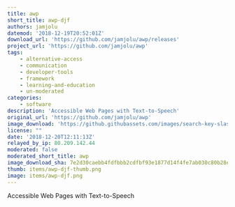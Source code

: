 ```yaml
---
title: awp
short_title: awp-djf
authors: jamjolu
datemod: '2018-12-19T20:52:01Z'
download_url: 'https://github.com/jamjolu/awp/releases'
project_url: 'https://github.com/jamjolu/awp'
tags:
    - alternative-access
    - communication
    - developer-tools
    - framework
    - learning-and-education
    - un-moderated
categories:
    - software
description: 'Accessible Web Pages with Text-to-Speech'
original_url: 'https://github.com/jamjolu/awp'
image_download: 'https://github.githubassets.com/images/search-key-slash.svg'
license: ""
date: '2018-12-20T12:11:13Z'
relayed_by_ip: 80.209.142.44
moderated: false
moderated_short_title: awp
image_download_sha: 7e2d30caebb4fdfbbb2cdfbf93e1877d14f4fe7ab030c80b28e4973604a4c16e
thumb: items/awp-djf-thumb.png
image: items/awp-djf.png
---
```

Accessible Web Pages with Text-to-Speech
